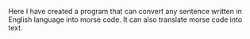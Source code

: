 Here I have created a program that can convert any sentence written in English language into morse code. It can also translate morse code into text. 
